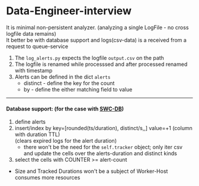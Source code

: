 # Data-Engineer-interview

It is minimal non-persistent analyzer. (analyzing a single LogFile - no cross logfile data remains) \
It better be with database support and logs(csv-data) is a received from a request to queue-service
    
1) The `log_alerts.py` expects the logfile `output.csv` on the path
2) The logfile is renamed while processsed and after processed renamed with timestamp
3) Alerts can be defined in the dict `alerts`
   * distinct - define the key for the count  
   * by - define the either matching field to value
 
 ---
 
 #### Database support: (for the case with [SWC-DB](https://www.swcdb.org))
 1) define alerts
 2) insert/index by key=[rounded(ts/duration), distinct/s,,] value=+1 (column with duration TTL)\
    (clears expired logs for the alert duration)
    * there won't be the need for the `self.tracker` object;
      only iter csv and update the cells over the alerts-duration and distinct kinds 
 3) select the cells with COUNTER >= alert-count
 * Size and Tracked Durations won't be a subject of Worker-Host consumes more resources
  
